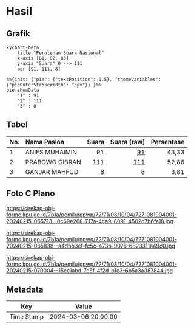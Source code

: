 # Hasil

## Grafik

```mermaid
xychart-beta
    title "Perolehan Suara Nasional"
    x-axis [01, 02, 03]
    y-axis "Suara" 0 --> 111
    bar [91, 111, 8]
```

```mermaid
%%{init: {"pie": {"textPosition": 0.5}, "themeVariables": {"pieOuterStrokeWidth": "5px"}} }%%
pie showData
    "1" : 91
    "2" : 111
    "3" : 8
```

## Tabel

| No. | Nama Paslon    | Suara | Suara (raw) | Persentase |
|:--- |:-------------- | -----:| -----------:| ----------:|
| 1   | ANIES MUHAIMIN | 91    | [91][p-1]   | 43,33      |
| 2   | PRABOWO GIBRAN | 111   | [111][p-2]  | 52,86      |
| 3   | GANJAR MAHFUD  | 8     | [8][p-3]    | 3,81       |


[p-1]: https://github.com/gigit-pemilu/pemilu-2024/blob/main/pilpres/hitung-suara/sub/72-sulawesi-tengah/sub/71-kota-palu/sub/08-mantikulore/sub/1004-tanamodindi/sub/001-tps/sub/paslon-1.txt
[p-2]: https://github.com/gigit-pemilu/pemilu-2024/blob/main/pilpres/hitung-suara/sub/72-sulawesi-tengah/sub/71-kota-palu/sub/08-mantikulore/sub/1004-tanamodindi/sub/001-tps/sub/paslon-2.txt
[p-3]: https://github.com/gigit-pemilu/pemilu-2024/blob/main/pilpres/hitung-suara/sub/72-sulawesi-tengah/sub/71-kota-palu/sub/08-mantikulore/sub/1004-tanamodindi/sub/001-tps/sub/paslon-3.txt

## Foto C Plano

https://sirekap-obj-formc.kpu.go.id/7b1a/pemilu/ppwp/72/71/08/10/04/7271081004001-20240215-065713--0c69e268-717a-4ca9-8091-4502c7b6fe18.jpg

https://sirekap-obj-formc.kpu.go.id/7b1a/pemilu/ppwp/72/71/08/10/04/7271081004001-20240215-065838--a4dbb3ef-fc5c-473b-9076-6823311a49c0.jpg

https://sirekap-obj-formc.kpu.go.id/7b1a/pemilu/ppwp/72/71/08/10/04/7271081004001-20240215-070004--15ec1abd-7e5f-4f2d-b1c3-6b5a3a387844.jpg


## Metadata

| Key        | Value               |
| ---------- | ------------------- |
| Time Stamp | 2024-03-06 20:00:00 |



